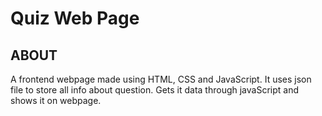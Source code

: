 # Quiz Web Page
## ABOUT
A frontend webpage made using HTML, CSS and JavaScript.
It uses json file to store all info about question.
Gets it data through javaScript and shows it on webpage.
